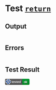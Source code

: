 # Test [`return`](/doc/structure/functions.md#L35)

## Output

```,plain
```

## Errors

```,plain
```

## Test Result

![OK](/doc/structure/.test/return.png)
